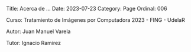 Title: Acerca de ...
Date: 2023-07-23
Category: Page
Ordinal: 006


Curso: Tratamiento de Imágenes por Computadora 2023 - FING - UdelaR

Autor: Juan Manuel Varela

Tutor: Ignacio Ramírez